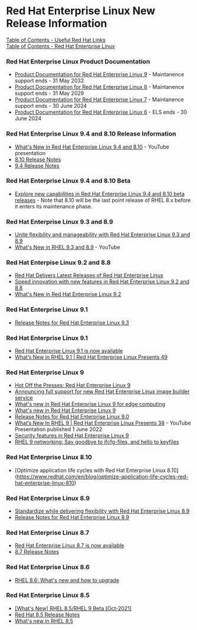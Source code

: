 # Red Hat Enterprise Linux New Release Information

[Table of Contents - Useful Red Hat Links](https://github.com/pslucas0212/UsefulRedHatLinks)  
[Table of Contents - Red Hat Enterprise Linux](https://github.com/pslucas0212/Red-Hat-Enterprise-Linux-Table-of-Contents)

### Red Hat Enterprise Linux Product Documentation
- [Product Documentation for Red Hat Enterprise Linux 9](https://access.redhat.com/documentation/en-us/red_hat_enterprise_linux/9) - Maintanence support ends - 31 May 2032
- [Product Documentation for Red Hat Enterprise Linux 8](https://access.redhat.com/documentation/en-us/red_hat_enterprise_linux/8) - Maintanence support ends - 31 May 2029
- [Product Documentation for Red Hat Enterprise Linux 7](https://access.redhat.com/documentation/en-us/red_hat_enterprise_linux/7) - Maintanence support ends - 30 June 2024
- [Product Documentation for Red Hat Enterprise Linux 6](https://access.redhat.com/documentation/en-us/red_hat_enterprise_linux/6) - ELS ends - 30 June 2024

### Red Hat Enterprise Linux 9.4 and 8.10 Release Information
- [What's New in Red Hat Enterprise Linux 9.4 and 8.10](https://www.youtube.com/watch?v=A9wwklwvTx4) - YouTube presentation
- [8.10 Release Notes](https://access.redhat.com/documentation/en-us/red_hat_enterprise_linux/8/html-single/8.10_release_notes/index)
- [9.4 Release Notes](https://access.redhat.com/documentation/en-us/red_hat_enterprise_linux/9/html/9.4_release_notes/index)
 
### Red Hat Enterprise Linux 9.4 and 8.10 Beta
- [Explore new capabilities in Red Hat Enterprise Linux 9.4 and 8.10 beta releases](https://www.redhat.com/en/blog/explore-new-capabilities-red-hat-enterprise-linux-94-and-810-beta-releases) - Note that 8.10 will be the last point release of RHEL 8.x before it enters its maintenance phase.

### Red Hat Enterprise Linux 9.3 and 8.9
- [Unite flexibility and manageability with Red Hat Enterprise Linux 9.3 and 8.9](https://www.redhat.com/en/blog/rhel-93-and-89)
- [What's New in RHEL 9.3 and 8.9](https://www.youtube.com/watch?v=hcxIfHG0xb4) - YouTube


### Red Hat Enterpise Linux 9.2 and 8.8
- [Red Hat Delivers Latest Releases of Red Hat Enterprise Linux](https://www.redhat.com/en/about/press-releases/red-hat-delivers-latest-releases-red-hat-enterprise-linux)  
- [Speed innovation with new features in Red Hat Enterprise Linux 9.2 and 8.8](https://www.redhat.com/en/blog/speed-innovation-new-features-red-hat-enterprise-linux-92-and-88)
- [What's New in Red Hat Enterprise Linux 9.2](https://www.youtube.com/watch?v=HiiTO_eR0CQ)


### Red Hat Enterprise Linux 9.1
- [Release Notes for Red Hat Enterprise Linux 9.3](https://access.redhat.com/documentation/en-us/red_hat_enterprise_linux/9/html/9.3_release_notes/index)
  
### Red Hat Enterprise Linux 9.1
- [Red Hat Enterprise Linux 9.1 is now available](https://www.redhat.com/en/blog/rhel-91-now-available)
- [What’s New in RHEL 9.1 | Red Hat Enterprise Linux Presents 49](https://www.youtube.com/watch?v=Jb_rV8GIBRk)

### Red Hat Enterprise Linux 9
- [Hot Off the Presses: Red Hat Enterprise Linux 9](https://www.redhat.com/en/blog/hot-presses-red-hat-enterprise-linux-9)
- [Announcing full support for new Red Hat Enterprise Linux image builder service](https://www.redhat.com/en/blog/announcing-full-support-new-red-hat-enterprise-linux-image-builder-service?sc_cid=701f2000000txokAAA&utm_source=bambu&utm_medium=social&utm_campaign=abm)
- [What's new in Red Hat Enterprise Linux 9 for edge computing](https://www.redhat.com/en/blog/whats-new-red-hat-enterprise-linux-9-edge-computing)
- [What's new in Red Hat Enterprise Linux 9](https://developers.redhat.com/articles/2022/05/18/whats-new-red-hat-enterprise-linux-9)
- [Release Notes for Red Hat Enterprise Linux 9.0](https://access.redhat.com/documentation/en-us/red_hat_enterprise_linux/9/html-single/9.0_release_notes/index)
- [What’s New In RHEL 9 | Red Hat Enterprise Linux Presents 38](https://www.youtube.com/watch?v=_bJptexvxrw) - YouTube Presentation published 1 June 2022
- [Security features in Red Hat Enterprise Linux 9](https://www.redhat.com/en/blog/security-features-red-hat-enterprise-linux-9)
- [RHEL 9 networking: Say goodbye to ifcfg-files, and hello to keyfiles](https://www.redhat.com/en/blog/rhel-9-networking-say-goodbye-ifcfg-files-and-hello-keyfiles)

### Red Hat Enterprise Linux 8.10
- [Optimize application life cycles with Red Hat Enterprise Linux 8.10[]()](https://www.redhat.com/en/blog/optimize-application-life-cycles-red-hat-enterprise-linux-810)  
### Red Hat Enterprise Linux 8.9
- [Standardize while delivering flexibility with Red Hat Enterprise Linux 8.9](https://www.redhat.com/en/blog/standardize-while-delivering-flexibility-red-hat-enterprise-linux-89)
- [Release Notes for Red Hat Enterprise Linux 8.9](https://access.redhat.com/documentation/en-us/red_hat_enterprise_linux/8/html/8.9_release_notes/index?extIdCarryOver=true&sc_cid=7013a000003SwyjAAC)
  
### Red Hat Enterprise Linux 8.7
- [Red Hat Enterprise Linux 8.7 is now available](https://www.redhat.com/en/blog/rhel-87-now-available)
- [8.7 Release Notes](https://access.redhat.com/documentation/en-us/red_hat_enterprise_linux/8/html/8.7_release_notes/index)

### Red Hat Enterprise Linux 8.6
- [RHEL 8.6: What's new and how to upgrade](https://developers.redhat.com/articles/2022/05/11/rhel-86-whats-new-and-how-upgrade)

### Red Hat Enterprise Linux 8.5
- [[What's New] RHEL 8.5/RHEL 9 Beta [Oct-2021]](https://videos.learning.redhat.com/media/%5BWhat%27s+New%5D+RHEL+8.5+RHEL+9+Beta+%5BOct-2021%5D/1_d8dj7py7)
- [Red Hat 8.5 Release Notes](https://access.redhat.com/documentation/en-us/red_hat_enterprise_linux/8/html/8.5_release_notes/overview#red-hat-customer-portal-labs)
- [What's new in RHEL 8.5](https://www.redhat.com/en/blog/whats-new-rhel-85)

